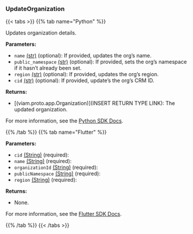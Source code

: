 ### UpdateOrganization

{{< tabs >}}
{{% tab name="Python" %}}

Updates organization details.

**Parameters:**

- `name` [(str)](<INSERT PARAM TYPE LINK>) (optional): If provided, updates the org’s name.
- `public_namespace` [(str)](<INSERT PARAM TYPE LINK>) (optional): If provided, sets the org’s namespace if it hasn’t already been set.
- `region` [(str)](<INSERT PARAM TYPE LINK>) (optional): If provided, updates the org’s region.
- `cid` [(str)](<INSERT PARAM TYPE LINK>) (optional): If provided, update’s the org’s CRM ID.

**Returns:**

- [(viam.proto.app.Organization)](INSERT RETURN TYPE LINK): The updated organization.

For more information, see the [Python SDK Docs](https://python.viam.dev/autoapi/viam/app/app_client/index.html#viam.app.app_client.AppClient.update_organization).

{{% /tab %}}
{{% tab name="Flutter" %}}

**Parameters:**

- `cid` [(String)](https://api.flutter.dev/flutter/dart-core/String-class.html) (required):
- `name` [(String)](https://api.flutter.dev/flutter/dart-core/String-class.html) (required):
- `organizationId` [(String)](https://api.flutter.dev/flutter/dart-core/String-class.html) (required):
- `publicNamespace` [(String)](https://api.flutter.dev/flutter/dart-core/String-class.html) (required):
- `region` [(String)](https://api.flutter.dev/flutter/dart-core/String-class.html) (required):

**Returns:**

- None.

For more information, see the [Flutter SDK Docs](https://flutter.viam.dev/viam_protos.app.app/AppServiceClient/updateOrganization.html).

{{% /tab %}}
{{< /tabs >}}
